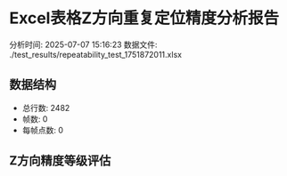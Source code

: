 # Excel表格Z方向重复定位精度分析报告

分析时间: 2025-07-07 15:16:23
数据文件: ./test_results/repeatability_test_1751872011.xlsx

## 数据结构

- 总行数: 2482
- 帧数: 0
- 每帧点数: 0

## Z方向精度等级评估

